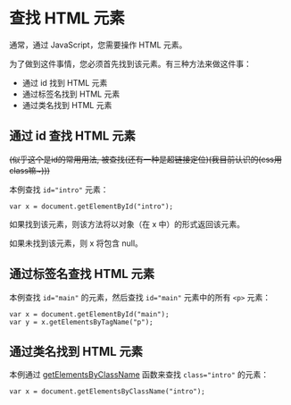 # 查找 HTML 元素
通常，通过 JavaScript，您需要操作 HTML 元素。

为了做到这件事情，您必须首先找到该元素。有三种方法来做这件事：

- 通过 id 找到 HTML 元素
- 通过标签名找到 HTML 元素
- 通过类名找到 HTML 元素

## 通过 id 查找 HTML 元素

~~(似乎这个是id的常用用法, 被查找(还有一种是超链接定位)(我目前认识的(css用class嘛~)))~~

本例查找 `id="intro"` 元素：
```JS
var x = document.getElementById("intro");
```

如果找到该元素，则该方法将以对象（在 x 中）的形式返回该元素。

如果未找到该元素，则 x 将包含 null。

## 通过标签名查找 HTML 元素

本例查找 `id="main"` 的元素，然后查找 `id="main"` 元素中的所有 `<p>` 元素：
```JS
var x = document.getElementById("main");
var y = x.getElementsByTagName("p");
```

## 通过类名找到 HTML 元素

本例通过 [getElementsByClassName](https://www.runoob.com/jsref/met-document-getelementsbyclassname.html) 函数来查找 `class="intro"` 的元素：

```JS
var x = document.getElementsByClassName("intro");
```